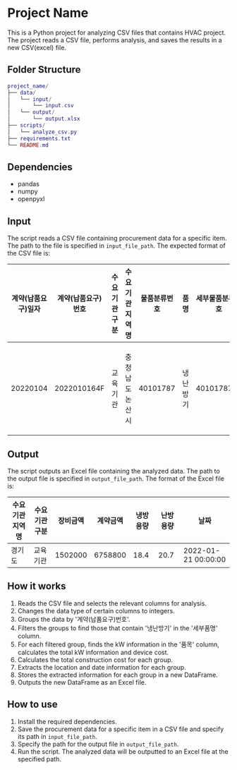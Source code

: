 Project Name
============

This is a Python project for analyzing CSV files that contains HVAC project. The project reads a CSV file, performs analysis, and saves the results in a new CSV(excel) file.

Folder Structure
----------------

```lua
project_name/
├── data/
│   └── input/
│       └── input.csv
│   └── output/
│       └── output.xlsx
├── scripts/
│   └── analyze_csv.py
├── requirements.txt
└── README.md
```

 Dependencies
 ------------

 * pandas
 * numpy
 * openpyxl

 Input
 -----

 The script reads a CSV file containing procurement data for a specific item. The path to the file is specified in `input_file_path`. The expected format of the CSV file is:
 
|계약(납품요구)일자|계약(납품요구)번호|수요기관구분|수요기관지역명|물품분류번호|품명|세부물품분류번호|물품식별번호|세부품명|품목|단가|수량|단위|금액|
|----------------|----------------|------------|-------------|----------|----|--------------|------------|-------|----|---|----|----|---|
|20220104|2022010164F|교육기관|충청남도 논산시|40101787|냉난방기|4010178702|23933980|냉난방기|냉난방기, 엘지전자, LP-205X, 냉방6kW, 직립형|5,827,800|1|대|5,827,800|


 Output
 ------

 The script outputs an Excel file containing the analyzed data. The path to the output file is specified in `output_file_path`. The format of the Excel file is:


|수요기관지역명|수요기관구분|장비금액|계약금액|냉방용량|난방용량|날짜|
|-------------|-------|-------|--------|------|--------|---|
|경기도|교육기관|1502000|6758800|18.4|20.7|2022-01-21 00:00:00|


 How it works
 ------------

 1. Reads the CSV file and selects the relevant columns for analysis.
 2. Changes the data type of certain columns to integers.
 3. Groups the data by '계약(납품요구)번호'.
 4. Filters the groups to find those that contain '냉난방기' in the '세부품명' column.
 5. For each filtered group, finds the kW information in the '품목' column, calculates the total kW information and device cost.
 6. Calculates the total construction cost for each group.
 7. Extracts the location and date information for each group.
 8. Stores the extracted information for each group in a new DataFrame.
 9. Outputs the new DataFrame as an Excel file.

 How to use
 ----------

 1. Install the required dependencies.
 2. Save the procurement data for a specific item in a CSV file and specify its path in `input_file_path`.
 3. Specify the path for the output file in `output_file_path`.
 4. Run the script. The analyzed data will be outputted to an Excel file at the specified path.
